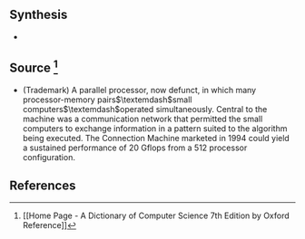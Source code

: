 ## Synthesis
- 
## Source [^1]
- (Trademark) A parallel processor, now defunct, in which many processor-memory pairs$\textemdash$small computers$\textemdash$operated simultaneously. Central to the machine was a communication network that permitted the small computers to exchange information in a pattern suited to the algorithm being executed. The Connection Machine marketed in 1994 could yield a sustained performance of 20 Gflops from a 512 processor configuration.
## References

[^1]: [[Home Page - A Dictionary of Computer Science 7th Edition by Oxford Reference]]